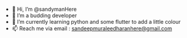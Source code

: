 - 👋 Hi, I’m @sandymanHere
- 👀 I’m a budding developer
- 🌱 I’m currently learning python and some flutter to add a little colour
- 📫 Reach me via email : sandeepmuraleedharanhere@gmail.com

<!---
sandymanHere/sandymanHere is a ✨ special ✨ repository because its `README.md` (this file) appears on your GitHub profile.
You can click the Preview link to take a look at your changes.
--->
